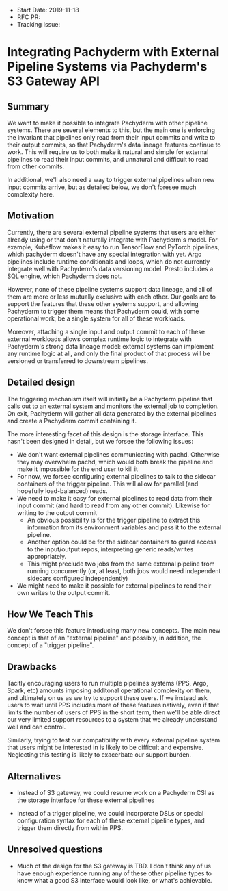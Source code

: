 - Start Date: 2019-11-18
- RFC PR: 
- Tracking Issue: 

# Integrating Pachyderm with External Pipeline Systems via Pachyderm's S3 Gateway API

## Summary

We want to make it possible to integrate Pachyderm with other pipeline systems.
There are several elements to this, but the main one is enforcing the invariant
that pipelines only read from their input commits and write to their output commits,
so that Pachyderm's data lineage features continue to work. This will require
us to both make it natural and simple for external pipelines to read their
input commits, and unnatural and difficult to read from other commits.

In additional, we'll also need a way to trigger external pipelines when new
input commits arrive, but as detailed below, we don't foresee much complexity
here.

## Motivation

Currently, there are several external pipeline systems that users are either
already using or that don't naturally integrate with Pachyderm's model. For
example, Kubeflow makes it easy to run TensorFlow and PyTorch pipelines, which
pachyderm doesn't have any special integration with yet. Argo pipelines include
runtime conditionals and loops, which do not currently integrate well with
Pachyderm's data versioning model. Presto includes a SQL engine, which
Pachyderm does not.

However, none of these pipeline systems support data lineage, and all
of them are more or less mutually exclusive with each other. Our goals are to
support the features that these other systems support, and allowing Pachyderm
to trigger them means that Pachyderm could, with some operational work, be
a single system for all of these workloads.

Moreover, attaching a single input and output commit to each of these external
workloads allows complex runtime logic to integrate with Pachyderm's strong
data lineage model: external systems can implement any runtime logic at all,
and only the final product of that process will be versioned or transferred to
downstream pipelines.

## Detailed design

The triggering mechanism itself will initially be a Pachyderm pipeline that
calls out to an external system and monitors the external job to completion. On
exit, Pachyderm will gather all data generated by the external pipelines and
create a Pachyderm commit containing it.

The more interesting facet of this design is the storage interface. This hasn't
been designed in detail, but we forsee the following issues:
- We don't want external pipelines communicating with pachd. Otherwise they may
  overwhelm pachd, which would both break the pipeline and make it impossible
  for the end user to kill it
- For now, we forsee configuring external pipelines to talk to the sidecar
  containers of the trigger pipeline. This will allow for parallel (and
  hopefully load-balanced) reads.
- We need to make it easy for external pipelines to read data from their input
  commit (and hard to read from any other commit). Likewise for writing to the
  output commit
  - An obvious possibility is for the trigger pipeline to extract this
    information from its environment variables and pass it to the external
    pipeline.
  - Another option could be for the sidecar containers to guard access to the
    input/output repos, interpreting generic reads/writes appropriately.
  - This might preclude two jobs from the same external pipeline from running
    concurrently (or, at least, both jobs would need independent sidecars
    configured independently)
- We might need to make it possible for external pipelines to read their own
  writes to the output commit.

## How We Teach This

We don't forsee this feature introducing many new concepts. The main new
concept is that of an "external pipeline" and possibly, in addition, the
concept of a "trigger pipeline".

## Drawbacks

Tacitly encouraging users to run multiple pipelines systems (PPS, Argo, Spark,
etc) amounts imposing additonal operational complexity on them, and ultimately
on us as we try to support these users. If we instead ask users to wait until
PPS includes more of these features natively, even if that limits the number of
users of PPS in the short term, then we'll be able direct our very limited
support resources to a system that we already understand well and can control.

Similarly, trying to test our compatibility with every external pipeline system
that users might be interested in is likely to be difficult and expensive.
Neglecting this testing is likely to exacerbate our support burden.

## Alternatives

- Instead of S3 gateway, we could resume work on a Pachyderm CSI as the storage
  interface for these external pipelines

- Instead of a trigger pipeline, we could incorporate DSLs or special
  configuration syntax for each of these external pipeline types, and trigger
  them directly from within PPS.

## Unresolved questions

- Much of the design for the S3 gateway is TBD. I don't think any of us have
  enough experience running any of these other pipeline types to know what a
  good S3 interface would look like, or what's achievable.
